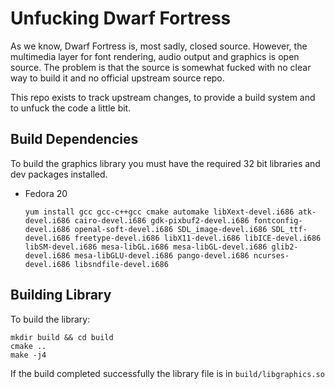 Unfucking Dwarf Fortress
========================

As we know, Dwarf Fortress is, most sadly, closed source. However, the multimedia
layer for font rendering, audio output and graphics is open source. The problem
is that the source is somewhat fucked with no clear way to build it and no official
upstream source repo.

This repo exists to track upstream changes, to provide a build system and to unfuck
the code a little bit.

## Build Dependencies

To build the graphics library you must have the required 32 bit libraries and
dev packages installed.

* Fedora 20

    ```yum install gcc gcc-c++gcc cmake automake libXext-devel.i686 atk-devel.i686 cairo-devel.i686 gdk-pixbuf2-devel.i686 fontconfig-devel.i686 openal-soft-devel.i686 SDL_image-devel.i686 SDL_ttf-devel.i686 freetype-devel.i686 libX11-devel.i686 libICE-devel.i686 libSM-devel.i686 mesa-libGL.i686 mesa-libGL-devel.i686 glib2-devel.i686 mesa-libGLU-devel.i686 pango-devel.i686 ncurses-devel.i686 libsndfile-devel.i686```

## Building Library

To build the library:

```
mkdir build && cd build
cmake ..
make -j4
```

If the build completed successfully the library file is in `build/libgraphics.so`

